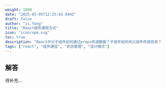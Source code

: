 ```yaml
---
weight: 1800
date: "2025-03-05T12:25:43.944Z"
draft: false
author: "zi.Yang"
title: "React组件通信方式"
icon: "icon/npm.svg"
toc: true
description: "React中父子组件如何通过props传递数据？子组件如何向父组件传递信息？兄弟组件或跨层级组件有哪些通信方案（如状态提升、Context API、Redux）？请说明不同场景下的选择依据。"
tags: ["react", "组件通信", "状态管理", "设计模式"]
---
```


## 解答

待补充...
